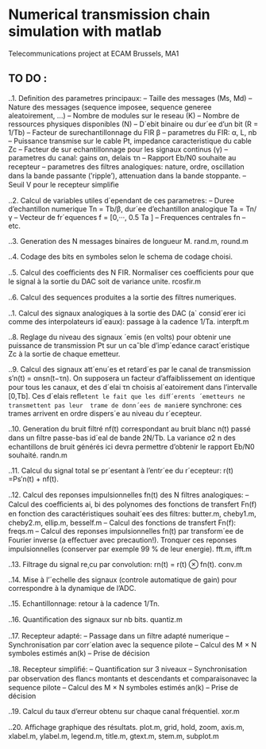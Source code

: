 # Numerical transmission chain simulation with matlab
Telecommunications project at ECAM Brussels, MA1
## TO DO : 
..1. Deﬁnition des parametres principaux:
    – Taille des messages (Ms, Md)
    – Nature des messages (sequence imposee, sequence generee aleatoirement, ...) 
    – Nombre de modules sur le reseau (K) 
    – Nombre de ressources physiques disponibles (N) 
    – D´ebit binaire ou dur´ee d’un bit (R = 1/Tb) 
    – Facteur de surechantillonnage du FIR β 
    – parametres du FIR: α, L, nb 
    – Puissance transmise sur le cable Pt, impedance caracteristique du cable Zc 
    – Facteur de sur echantillonnage pour les signaux continus (γ) 
    – parametres du canal: gains αn, delais τn 
    – Rapport Eb/N0 souhaite au recepteur 
    – parametres des ﬁltres analogiques: nature, ordre, oscillation dans la bande passante (’ripple’), attenuation dans la bande stoppante. 
    – Seuil V pour le recepteur simpliﬁe



..2. Calcul de variables utiles d´ependant de ces parametres:
    – Duree d’echantillon numerique Tn = Tb/β, dur´ee d’echantillon analogique Ta = Tn/γ 
    – Vecteur de fr´equences f = [0,···, 0.5 Ta ] 
    – Frequences centrales fn
    – etc.

..3. Generation des N messages binaires de longueur M.
        rand.m, round.m

..4. Codage des bits en symboles selon le schema de codage choisi.

..5. Calcul des coeﬃcients des N FIR. Normaliser ces coeﬃcients pour que le signal à la sortie du DAC soit de variance unite.
        rcosfir.m

..6. Calcul des sequences produites a la sortie des ﬁltres numeriques.

..1. Calcul des signaux analogiques à la sortie des DAC (a` consid´erer ici comme des interpolateurs id´eaux): passage à la cadence 1/Ta.
        interpft.m

..8. Reglage du niveau des signaux ´emis (en volts) pour obtenir une puissance de transmission Pt sur un caˆble d’imp´edance caract´eristique Zc à la sortie 
  de chaque emetteur.

..9. Calcul des signaux att´enu´es et retard´es par le canal de transmission s′n(t) = αnsn(t−τn). On supposera un facteur d’aﬀaiblissement αn identique pour tous les
   canaux, et des d´elai τn choisis al´eatoirement dans l’intervalle [0,Tb]. Ces d´elais reﬂ`etent le fait que les diﬀ´erents ´emetteurs ne transmettent pas leur 
   trame de donn´ees de mani`ere synchrone: ces trames arrivent en ordre dispers´e au niveau du r´ecepteur.

..10. Generation du bruit filtré nf(t) correspondant au bruit blanc n(t) passé dans un ﬁltre passe-bas id´eal de bande 2N/Tb. La variance σ2 n des echantillons 
  de bruit générés ici devra permettre d’obtenir le rapport Eb/N0 souhaité.
        randn.m


..11. Calcul du signal total se pr´esentant à l’entr´ee du r´ecepteur: r(t) =Ps′n(t) + nf(t). 

..12. Calcul des reponses impulsionnelles fn(t) des N ﬁltres analogiques:
    – Calcul des coeﬃcients ai, bi des polynomes des fonctions de transfert Fn(f) en fonction des caractéristiques souhait´ees des ﬁltres:
            butter.m, cheby1.m, cheby2.m, ellip.m, besself.m
    – Calcul des fonctions de transfert Fn(f):
            freqs.m
    – Calcul des reponses impulsionnelles fn(t) par transform´ee de Fourier inverse (a eﬀectuer avec precaution!). Tronquer ces reponses 
      impulsionnelles (conserver par exemple 99 % de leur energie).
            fft.m, ifft.m

..13. Filtrage du signal re¸cu par convolution: rn(t) = r(t) ⊗ fn(t).
            conv.m

..14. Mise à l’´echelle des signaux (controle automatique de gain) pour correspondre à la dynamique de l’ADC.

..15. Echantillonnage: retour à la cadence 1/Tn.

..16. Quantiﬁcation des signaux sur nb bits.
        quantiz.m

..17. Recepteur adapté:
    – Passage dans un ﬁltre adapté numerique 
    – Synchronisation par corr´elation avec la sequence pilote 
    – Calcul des M × N symboles estimés an(k) 
    – Prise de décision

..18. Recepteur simpliﬁé:
    – Quantiﬁcation sur 3 niveaux 
    – Synchronisation par observation des ﬂancs montants et descendants et comparaisonavec la sequence pilote 
    – Calcul des M × N symboles estimés an(k) 
    – Prise de décision

..19. Calcul du taux d’erreur obtenu sur chaque canal fréquentiel.
        xor.m

..20. Aﬃchage graphique des résultats.
        plot.m, grid, hold, zoom, axis.m, xlabel.m, ylabel.m, legend.m, title.m, gtext.m, stem.m, subplot.m